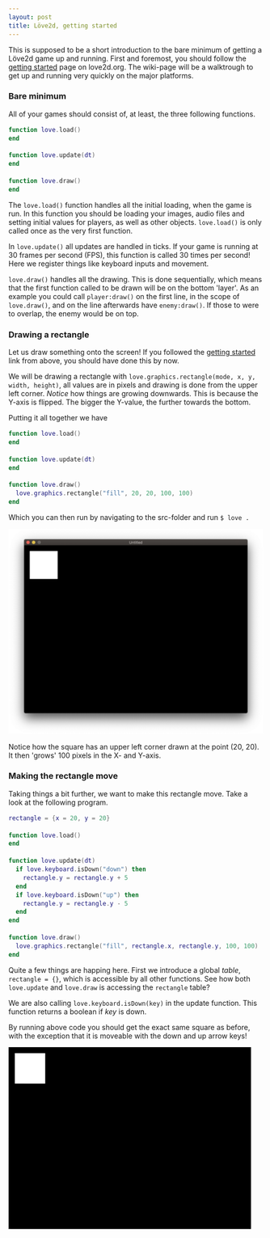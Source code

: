 ```yaml
---
layout: post
title: Löve2d, getting started
---
```


This is supposed to be a short introduction to the bare minimum of getting
a Löve2d game up and running. First and foremost, you should follow the
[getting started](https://love2d.org/wiki/Getting_Started) page on love2d.org.
The wiki-page will be a walktrough to get up and running very quickly on the 
major platforms. 

### Bare minimum

All of your games should consist of, at least, the three following functions. 
```lua
function love.load()
end

function love.update(dt)
end

function love.draw()
end
```

The `love.load()` function handles all the initial loading, when the game is
run. In this function you should be loading your images, audio files and
setting initial values for players, as well as other objects. `love.load()` is
only called once as the very first function.

In `love.update()` all updates are handled in ticks. If your game is running at
30 frames per second (FPS), this function is called 30 times per second! Here
we register things like keyboard inputs and movement. 

`love.draw()` handles all the drawing. This is done sequentially, which means
that the first function called to be drawn will be on the bottom 'layer'. As an
example you could call `player:draw()` on the first line, in the scope of
`love.draw()`, and on the line afterwards have `enemy:draw()`. If those to were
to overlap, the enemy would be on top.

### Drawing a rectangle 

Let us draw something onto the screen! If you followed the [getting started](https://love2d.org/wiki/Getting_Started) link from above, you should have done this by now. 

We will be drawing a rectangle with `love.graphics.rectangle(mode, x, y, width,
height)`, all values are in pixels and drawing is done from the upper left
corner. *Notice* how things are growing downwards. This is because the Y-axis
is flipped. The bigger the Y-value, the further towards the bottom.

Putting it all together we have
```lua
function love.load()
end

function love.update(dt)
end

function love.draw()
  love.graphics.rectangle("fill", 20, 20, 100, 100)
end
```

Which you can then run by navigating to the src-folder and run `$ love .` 

![Drawing a rectangle](/images/2020-11-09/drawsquare.png)

Notice how the square has an upper left corner drawn at the point (20, 20). It
then 'grows' 100 pixels in the X- and Y-axis.

### Making the rectangle move 

Taking things a bit further, we want to make this rectangle move. Take a look
at the following program.
```lua
rectangle = {x = 20, y = 20}

function love.load()
end

function love.update(dt)
  if love.keyboard.isDown("down") then
    rectangle.y = rectangle.y + 5
  end
  if love.keyboard.isDown("up") then
    rectangle.y = rectangle.y - 5
  end
end

function love.draw()
  love.graphics.rectangle("fill", rectangle.x, rectangle.y, 100, 100)
end
```
Quite a few things are happing here. First we introduce a global *table*,
`rectangle = {}`, which is accessible by all other functions. See how both
`love.update` and `love.draw` is accessing the `rectangle` table?

We are also calling `love.keyboard.isDown(key)` in the update function. This
function returns a boolean if *key* is down. 

By running above code you should get the exact same square as before, with the
exception that it is moveable with the down and up arrow keys!

![A moveable rectangle](/images/2020-11-09/moverec.gif)
